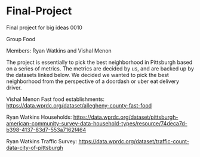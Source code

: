# Final-Project
Final project for big ideas 0010


Group Food

Members: Ryan Watkins and Vishal Menon


The project is essentially to pick the best neighborhood in Pittsburgh based on a series of metrics. The metrics are decided by us, and are backed up by the datasets linked below. We decided we wanted to pick the best neighborhood from the perspective of a doordash or uber eat delivery driver. 

Vishal Menon Fast food establishments: https://data.wprdc.org/dataset/allegheny-county-fast-food

Ryan Watkins Households: https://data.wprdc.org/dataset/pittsburgh-american-community-survey-data-household-types/resource/74deca7d-b398-4137-83d7-553a7162f464

Ryan Watkins Traffic Survey: https://data.wprdc.org/dataset/traffic-count-data-city-of-pittsburgh
